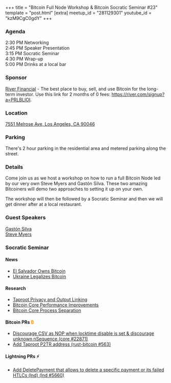 +++
title = "Bitcoin Full Node Workshop & Bitcoin Socratic Seminar #23"
template = "post.html"
[extra]
meetup_id = "281129301"
youtube_id = "kzM9CgC0gdY"
+++

### Agenda  

2:30 PM Networking    
2:45 PM Speaker Presentation  
3:15 PM Socratic Seminar  
4:30 PM Wrap-up  
5:00 PM Drinks at a local bar  

### Sponsor  

[River Financial](https://river.com/) - The best place to buy, sell, and use Bitcoin for the 
long-term investor. Use this link for 2 months of 0 fees: <https://river.com/signup?a=PRLBLIOI>.

### Location  

[7551 Melrose Ave, Los Angeles, CA 90046](https://www.google.com/maps/place/7551+Melrose+Ave,+Los+Angeles,+CA+90046/@34.0838039,-118.3567153,17z/data=!3m1!4b1!4m5!3m4!1s0x80c2bed3a9de09ed:0x2406392dbc04fe81!8m2!3d34.0837995!4d-118.3545213)

### Parking

There's 2 hour parking in the residential area and metered parking along the street.

### Details  

Come join us as we host a workshop on how to run a full Bitcoin Node led by our very own Steve Myers and Gastón Silva. These two amazing Bitcoiners will demo two approaches to setting it up on your own.

The workshop will then be followed by a Socratic Seminar and then we will get dinner after at a local restaurant.

### Guest Speakers

[Gastón Silva]  
[Steve Myers]  

[Gastón Silva]: https://twitter.com/givanse
[Steve Myers]: https://twitter.com/notmandatory

### Socratic Seminar

#### News

- [El Salvador Owns Bitcoin](https://bitcoinmagazine.com/business/president-bukele-bought-bitcoin-dip-el-salvador)
- [Ukraine Legalizes Bitcoin](https://www.cnbc.com/2021/09/08/ukraine-legalizes-bitcoin-and-cryptocurrencies.html)

#### Research  

- [Taproot Privacy and Output Linking](https://bitcoinops.org/en/preparing-for-taproot/#output-linking)
- [Bitcoin Core Performance Improvements](https://twitter.com/pwuille/status/1450471673321381896?s=21)
- [Bitcoin Core Process Separation](https://github.com/bitcoin-core/bitcoin-devwiki/wiki/Process-Separation)

#### Bitcoin PRs <font color="#FF9900">₿</font>  

- [Discourage CSV as NOP when locktime disable is set & discourage unknown nSequence (core #22871)](https://github.com/bitcoin/bitcoin/pull/22871)
- [Add Taproot P2TR address (rust-bitcoin #563)](https://github.com/rust-bitcoin/rust-bitcoin/pull/563)

#### Lightning PRs ⚡ 

- [Add DeletePayment that allows to delete a specific payment or its failed HTLCs (lnd)
  (lnd #5660)](https://github.com/lightningnetwork/lnd/pull/5660)